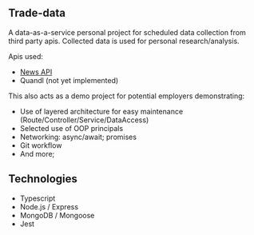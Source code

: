 ## Trade-data
A data-as-a-service personal project for scheduled data collection from third party apis. Collected data is used for personal research/analysis.

Apis used: 
- [News API](https://newsapi.org/)
- Quandl (not yet implemented)

This also acts as a demo project for potential employers demonstrating:
- Use of layered architecture for easy maintenance (Route/Controller/Service/DataAccess)
- Selected use of OOP principals
- Networking: async/await; promises
- Git workflow
- And more;

## Technologies
- Typescript
- Node.js / Express
- MongoDB / Mongoose
- Jest